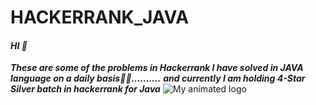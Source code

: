 # HACKERRANK_JAVA
#### ***HI 👋***
***These are some of the problems in Hackerrank I have solved in JAVA language on a daily basis👨‍💻..........***
***and currently I am holding 4-Star Silver batch in hackerrank for Java***
![My animated logo](https://media.licdn.com/dms/image/sync/D4D27AQHjeBAa7GW6-Q/articleshare-shrink_1280_800/0/1678801571243?e=1679407200&v=beta&t=I78tfo93Xab8IImxHjFD5GkncSysDFI84RH3I86CsyM)

